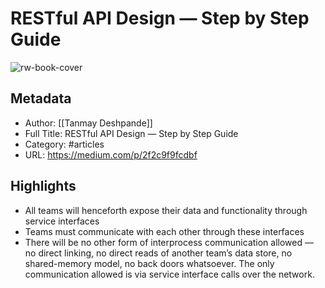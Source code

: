 # RESTful API Design — Step by Step Guide

![rw-book-cover](https://readwise-assets.s3.amazonaws.com/static/images/article4.6bc1851654a0.png)

## Metadata
- Author: [[Tanmay Deshpande]]
- Full Title: RESTful API Design — Step by Step Guide
- Category: #articles
- URL: https://medium.com/p/2f2c9f9fcdbf

## Highlights
- All teams will henceforth expose their data and functionality through service interfaces
- Teams must communicate with each other through these interfaces
- There will be no other form of interprocess communication allowed — no direct linking, no direct reads of another team’s data store, no shared-memory model, no back doors whatsoever. The only communication allowed is via service interface calls over the network.

